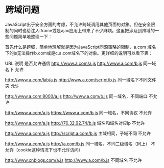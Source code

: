 # 跨域问题

JavaScript出于安全方面的考虑，不允许跨域调用其他页面的对象。但在安全限制的同时也给注入iframe或是ajax应用上带来了不少麻烦。这里把涉及到跨域的一些问题简单地整理一下：

首先什么是跨域，简单地理解就是因为JavaScript同源策略的限制，a.com 域名下的js无法操作b.com或是c.a.com域名下的对象。更详细的说明可以看下表：

URL	说明	是否允许通信
http://www.a.com/a.js
http://www.a.com/b.js	同一域名下	允许

http://www.a.com/lab/a.js
http://www.a.com/script/b.js	同一域名下不同文件夹	允许

http://www.a.com:8000/a.js
http://www.a.com/b.js	同一域名，不同端口	不允许

http://www.a.com/a.js
https://www.a.com/b.js	同一域名，不同协议	不允许

http://www.a.com/a.js
http://70.32.92.74/b.js	域名和域名对应ip	不允许

http://www.a.com/a.js
http://script.a.com/b.js	主域相同，子域不同	不允许

http://www.a.com/a.js
http://a.com/b.js	同一域名，不同二级域名（同上）	不允许（cookie这种情况下也不允许访问）

http://www.cnblogs.com/a.js
http://www.a.com/b.js	不同域名	不允许


